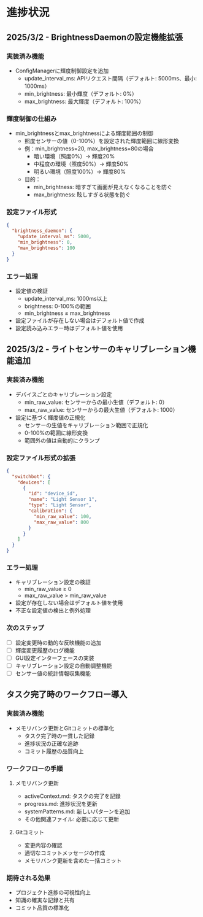 # 進捗状況

## 2025/3/2 - BrightnessDaemonの設定機能拡張

### 実装済み機能
- ConfigManagerに輝度制御設定を追加
  - update_interval_ms: APIリクエスト間隔（デフォルト: 5000ms、最小: 1000ms）
  - min_brightness: 最小輝度（デフォルト: 0%）
  - max_brightness: 最大輝度（デフォルト: 100%）

### 輝度制御の仕組み
- min_brightnessとmax_brightnessによる輝度範囲の制御
  - 照度センサーの値（0-100%）を設定された輝度範囲に線形変換
  - 例：min_brightness=20, max_brightness=80の場合
    * 暗い環境（照度0%）→ 輝度20%
    * 中程度の環境（照度50%）→ 輝度50%
    * 明るい環境（照度100%）→ 輝度80%
  - 目的：
    * min_brightness: 暗すぎて画面が見えなくなることを防ぐ
    * max_brightness: 眩しすぎる状態を防ぐ

### 設定ファイル形式
```json
{
  "brightness_daemon": {
    "update_interval_ms": 5000,
    "min_brightness": 0,
    "max_brightness": 100
  }
}
```

### エラー処理
- 設定値の検証
  - update_interval_ms: 1000ms以上
  - brightness: 0-100%の範囲
  - min_brightness ≤ max_brightness
- 設定ファイルが存在しない場合はデフォルト値で作成
- 設定読み込みエラー時はデフォルト値を使用

## 2025/3/2 - ライトセンサーのキャリブレーション機能追加

### 実装済み機能
- デバイスごとのキャリブレーション設定
  - min_raw_value: センサーからの最小生値（デフォルト: 0）
  - max_raw_value: センサーからの最大生値（デフォルト: 1000）
- 設定に基づく輝度値の正規化
  - センサーの生値をキャリブレーション範囲で正規化
  - 0-100%の範囲に線形変換
  - 範囲外の値は自動的にクランプ

### 設定ファイル形式の拡張
```json
{
  "switchbot": {
    "devices": [
      {
        "id": "device_id",
        "name": "Light Sensor 1",
        "type": "Light Sensor",
        "calibration": {
          "min_raw_value": 100,
          "max_raw_value": 800
        }
      }
    ]
  }
}
```

### エラー処理
- キャリブレーション設定の検証
  - min_raw_value ≥ 0
  - max_raw_value > min_raw_value
- 設定が存在しない場合はデフォルト値を使用
- 不正な設定値の検出と例外処理

### 次のステップ
- [ ] 設定変更時の動的な反映機能の追加
- [ ] 輝度変更履歴のログ機能
- [ ] GUI設定インターフェースの実装
- [ ] キャリブレーション設定の自動調整機能
- [ ] センサー値の統計情報収集機能

## タスク完了時のワークフロー導入

### 実装済み機能
- メモリバンク更新とGitコミットの標準化
  - タスク完了時の一貫した記録
  - 進捗状況の正確な追跡
  - コミット履歴の品質向上

### ワークフローの手順
1. メモリバンク更新
   - activeContext.md: タスクの完了を記録
   - progress.md: 進捗状況を更新
   - systemPatterns.md: 新しいパターンを追加
   - その他関連ファイル: 必要に応じて更新

2. Gitコミット
   - 変更内容の確認
   - 適切なコミットメッセージの作成
   - メモリバンク更新を含めた一括コミット

### 期待される効果
- プロジェクト進捗の可視性向上
- 知識の確実な記録と共有
- コミット品質の標準化
